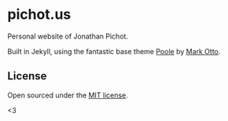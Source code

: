# pichot.us

Personal website of Jonathan Pichot.

Built in Jekyll, using the fantastic base theme [Poole](https://getpoole.com/) by [Mark Otto](https://github.com/mdo).

## License

Open sourced under the [MIT license](LICENSE.md).

<3
